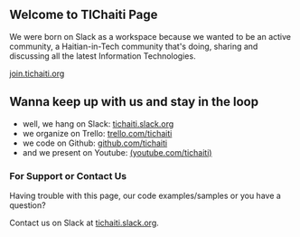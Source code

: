 ## Welcome to TIChaiti Page

We were born on Slack as a workspace because we wanted to be an active community, a Haitian-in-Tech community that's doing, sharing and discussing all the latest Information Technologies.

[join.tichaiti.org](http://join.tichaiti.org)


## Wanna keep up with us and stay in the loop

- well, we hang on Slack: [tichaiti.slack.org](http://join.tichaiti.org)
- we organize on Trello: [trello.com/tichaiti](https://trello.com/tichaiti)
- we code on Github: [github.com/tichaiti](https://github.com/tichaiti)
- and we present on Youtube: [(youtube.com/tichaiti)](https://www.youtube.com/channel/UC7HPriaqy3rYKrsqWOxKqEQ)

### For Support or Contact Us

Having trouble with this page, our code examples/samples or you have a question? 

Contact us on Slack at [tichaiti.slack.org](http://join.tichaiti.org).
